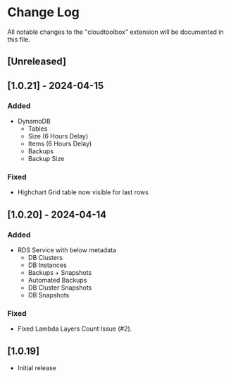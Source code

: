 # Change Log

All notable changes to the "cloudtoolbox" extension will be documented in this file.

<!-- Check [Keep a Changelog](http://keepachangelog.com/) for recommendations on how to structure this file. -->

## [Unreleased]

## [1.0.21] - 2024-04-15
### Added
 - DynamoDB
   - Tables
   - Size (6 Hours Delay)
   - Items (6 Hours Delay)
   - Backups
   - Backup Size
 
### Fixed

- Highchart Grid table now visible for last rows

## [1.0.20] - 2024-04-14
### Added
 - RDS Service with below metadata
   - DB Clusters
   - DB Instances
   - Backups + Snapshots
   - Automated Backups
   - DB Cluster Snapshots
   - DB Snapshots
 
### Fixed

- Fixed Lambda Layers Count Issue (#2).

## [1.0.19]

- Initial release